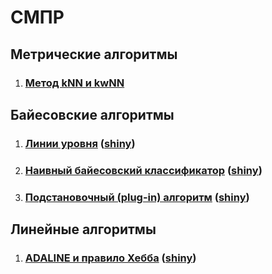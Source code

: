 # СМПР
## Метрические алгоритмы
1. ### [Метод kNN и kwNN](/metricAlgo)

## Байесовские алгоритмы
1. ### [Линии уровня](/bayesAlgo/) (**[shiny]()**)
1. ### [Наивный байесовский классификатор](/bayesAlgo/) (**[shiny]()**)
1. ### [Подстановочный (plug-in) алгоритм](/bayesAlgo/) (**[shiny]()**)

## Линейные алгоритмы
1. ### [ADALINE и правило Хебба](/linearAlgo/) (**[shiny]()**)
